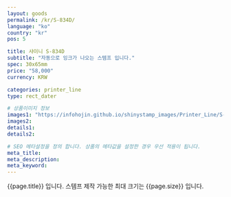 ```yaml
---
layout: goods
permalink: /kr/S-834D/
language: "ko"
country: "kr"
pos: 5

title: 샤이니 S-834D
subtitle: "자동으로 잉크가 나오는 스템프 입니다."
spec: 30x65mm
price: "58,000"
currency: KRW

categories: printer_line
type: rect_dater

# 상품이미지 정보
images1: "https://infohojin.github.io/shinystamp_images/Printer_Line/S-834D/S-834D_1.jpg"
images2:
details1:
details2:    

# SEO 메타설정을 정의 합니다. 상품의 메타값을 설정한 경우 우선 적용이 됩니다.
meta_title: 
meta_description:
meta_keyword:
---
```


{{page.title}} 입니다. 스템프 제작 가능한 최대 크기는 {{page.size}} 입니다. 